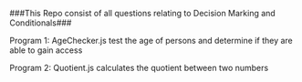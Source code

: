 ###This Repo consist of all questions relating to Decision Marking and Conditionals###

Program 1: AgeChecker.js test the age of persons and determine if they are able to gain access

Program 2: Quotient.js calculates the quotient between two numbers